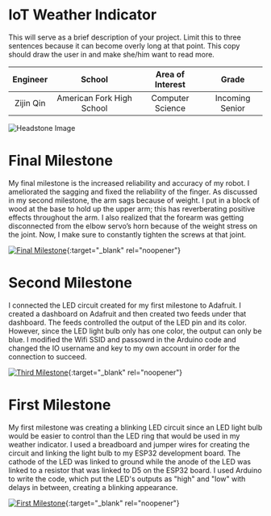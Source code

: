 ﻿# IoT Weather Indicator
This will serve as a brief description of your project. Limit this to three sentences because it can become overly long at that point. This copy should draw the user in and make she/him want to read more.

| **Engineer** | **School** | **Area of Interest** | **Grade** |
|:--:|:--:|:--:|:--:|
| Zijin Qin | American Fork High School | Computer Science | Incoming Senior

![Headstone Image](https://bluestampengineering.com/wp-content/uploads/2016/05/improve.jpg)
  
# Final Milestone
My final milestone is the increased reliability and accuracy of my robot. I ameliorated the sagging and fixed the reliability of the finger. As discussed in my second milestone, the arm sags because of weight. I put in a block of wood at the base to hold up the upper arm; this has reverberating positive effects throughout the arm. I also realized that the forearm was getting disconnected from the elbow servo’s horn because of the weight stress on the joint. Now, I make sure to constantly tighten the screws at that joint. 

[![Final Milestone](https://res.cloudinary.com/marcomontalbano/image/upload/v1612573869/video_to_markdown/images/youtube--F7M7imOVGug-c05b58ac6eb4c4700831b2b3070cd403.jpg )](https://www.youtube.com/watch?v=F7M7imOVGug&feature=emb_logo "Final Milestone"){:target="_blank" rel="noopener"}

# Second Milestone
I connected the LED circuit created for my first milestone to Adafruit. I created a dashboard on Adafruit and then created two feeds under that dashboard. The feeds controlled the output of the LED pin and its color. However, since the LED light bulb only has one color, the output can only be blue. I modified the Wifi SSID and passowrd in the Arduino code and changed the IO username and key to my own account in order for the connection to succeed. 

[![Third Milestone](https://res.cloudinary.com/marcomontalbano/image/upload/v1612574014/video_to_markdown/images/youtube--y3VAmNlER5Y-c05b58ac6eb4c4700831b2b3070cd403.jpg)](https://www.youtube.com/watch?v=y3VAmNlER5Y&feature=emb_logo "Second Milestone"){:target="_blank" rel="noopener"}

# First Milestone
My first milestone was creating a blinking LED circuit since an LED light bulb would be easier to control than the LED ring that would be used in my weather indicator. I used a breadboard and jumper wires for creating the circuit and linking the light bulb to my ESP32 development board. The cathode of the LED was linked to ground while the anode of the LED was linked to a resistor that was linked to D5 on the ESP32 board. I used Arduino to write the code, which put the LED's outputs as "high" and "low" with delays in between, creating a blinking appearance. 

[![First Milestone](https://i.imgur.com/m7CrPYl.jpg)](https://www.youtube.com/watch?v=l1HJ_1RsJoE&t=3s "First Milestone"){:target="_blank" rel="noopener"}
